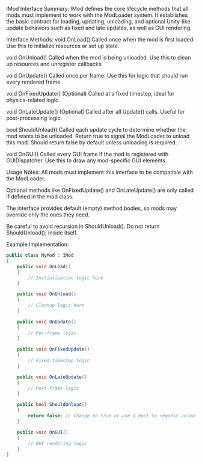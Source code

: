 IMod Interface
Summary:
IMod defines the core lifecycle methods that all mods must implement to work with the ModLoader system.
It establishes the basic contract for loading, updating, unloading, and optional Unity-like update behaviors such as fixed and late updates, as well as GUI rendering.

Interface Methods:
void OnLoad()
Called once when the mod is first loaded. Use this to initialize resources or set up state.

void OnUnload()
Called when the mod is being unloaded. Use this to clean up resources and unregister callbacks.

void OnUpdate()
Called once per frame. Use this for logic that should run every rendered frame.

void OnFixedUpdate()
(Optional) Called at a fixed timestep, ideal for physics-related logic.

void OnLateUpdate()
(Optional) Called after all Update() calls. Useful for post-processing logic.

bool ShouldUnload()
Called each update cycle to determine whether the mod wants to be unloaded.
Return true to signal the ModLoader to unload this mod.
Should return false by default unless unloading is required.

void OnGUI()
Called every GUI frame if the mod is registered with GUIDispatcher.
Use this to draw any mod-specific GUI elements.

Usage Notes:
All mods must implement this interface to be compatible with the ModLoader.

Optional methods like OnFixedUpdate() and OnLateUpdate() are only called if defined in the mod class.

The interface provides default (empty) method bodies, so mods may override only the ones they need.

Be careful to avoid recursion in ShouldUnload(). Do not return ShouldUnload(); inside itself.

Example Implementation:

```csharp
public class MyMod : IMod
{
    public void OnLoad() 
    {
        // Initialization logic here
    }

    public void OnUnload() 
    {
        // Cleanup logic here
    }

    public void OnUpdate() 
    {
        // Per-frame logic
    }

    public void OnFixedUpdate() 
    {
        // Fixed-timestep logic
    }

    public void OnLateUpdate() 
    {
        // Post-frame logic
    }

    public bool ShouldUnload() 
    {
        return false; // Change to true or use a bool to request unload
    }

    public void OnGUI() 
    {
        // GUI rendering logic
    }
}